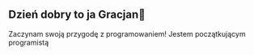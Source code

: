 ## Dzień dobry to ja Gracjan👋
Zaczynam swoją przygodę z programowaniem!
Jestem początkującym programistą

